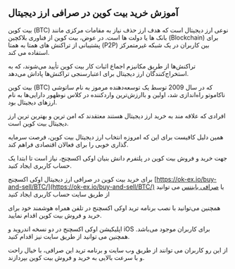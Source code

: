 

## آموزش خرید بیت کوین در صرافی ارز دیجیتال

بیت کوین (BTC) نوعی ارز دیجیتال است که هدف ارز حذف نیاز به مقامات مرکزی مانند بانک ها یا دولت ها است. در عوض، بیت کوین از فناوری بلاکچین (Blockchain) برای پشتیبانی از تراکنش های همتا به همتا (P2P) بین کاربران در یک شبکه غیرمتمرکز استفاده می کند.

تراکنش‌ها از طریق مکانیزم اجماع اثبات کار بیت کوین تأیید می‌شوند، که به استخراج‌کنندگان ارز دیجیتال برای اعتبارسنجی تراکنش‌ها پاداش می‌دهد.


بیت کوین (BTC) که در سال 2009 توسط یک توسعه‌دهنده مرموز به نام ساتوشی ناکاموتو راه‌اندازی شد، اولین و باارزش‌ترین واردکننده در کلاس نوظهور دارایی‌ها به نام ارزهای دیجیتال بود.

افرادی که علاقه مند به خرید ارز دیجیتال هستند معتقدند که امن ترین و بهترین ترین ارز دیجیتال بیت کوین است.


همین دلیل کافیست برای این که امروزه انتخاب ارز دیجیتال بیت کوین، فرصت سرمایه گذاری خوبی را برای فعالان اقتصادی فراهم کند.

جهت خرید و فروش بیت کوین در پلتفرم دانش بنیان اوکی اکسچنج، نیاز است تا ابتدا یک حساب کاربری ایجاد کنید.


برای خرید بیت کوین در صرافی ارز دیجیتال اوکی اکسچنج  [https://ok-ex.io/buy-and-sell/BTC/](https://ok-ex.io/buy-and-sell/BTC/) یا [صرافی بایننس](https://www.binance.com/en-GB) می توانید از طریق سایت حساب کاربری ایجاد کنید
  

همچنین می‌توانید با نصب برنامه ترید اوکی اکسچنج در تلفن همراه هوشمند خود برای خرید و فروش بیت کوین اقدام نمایید.

اپلیکیشن اوکی اکسچنج در دو نسخه اندروید و iOS برای کاربران موجود می‌باشد. همچنین می توانید از طریق سایت نیز اقدام کنید.

  

از این رو کاربران می توانند از طریق وب سایت و برنامه ترید این صرافی، با خیال راحت و با سرعت بالایی به خرید و فروش بیت کوین بپردازند.
